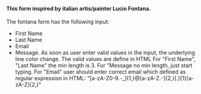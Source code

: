 #### This form inspired by italian artis/painter Lucio Fontana.

The fontana form has the following input:

* First Name
* Last Name
* Email
* Message.
As soon as user enter valid values in the input, the underlying line color change.
The valid values are define in HTML
For "First Name", "Last Name" the min length is 3.
For "Message no min length, just start typing.
For "Email" user should enter correct email which defined as regular expression in HTML: "[a-zA-Z0-9.-_]{1,}@[a-zA-Z.-]{2,}[.]{1}[a-zA-Z]{2,}"


